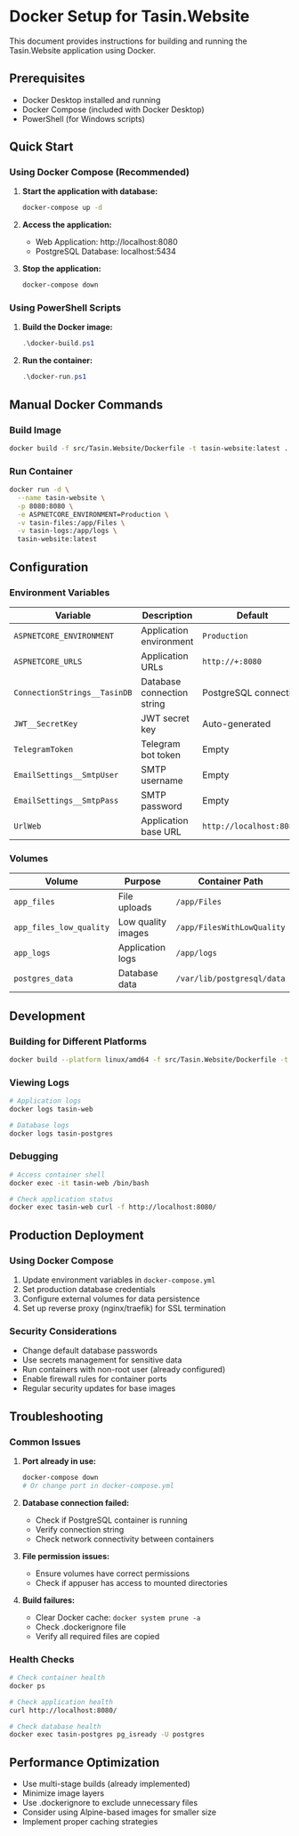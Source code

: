 # Docker Setup for Tasin.Website

This document provides instructions for building and running the Tasin.Website application using Docker.

## Prerequisites

- Docker Desktop installed and running
- Docker Compose (included with Docker Desktop)
- PowerShell (for Windows scripts)

## Quick Start

### Using Docker Compose (Recommended)

1. **Start the application with database:**
   ```bash
   docker-compose up -d
   ```

2. **Access the application:**
   - Web Application: http://localhost:8080
   - PostgreSQL Database: localhost:5434

3. **Stop the application:**
   ```bash
   docker-compose down
   ```

### Using PowerShell Scripts

1. **Build the Docker image:**
   ```powershell
   .\docker-build.ps1
   ```

2. **Run the container:**
   ```powershell
   .\docker-run.ps1
   ```

## Manual Docker Commands

### Build Image
```bash
docker build -f src/Tasin.Website/Dockerfile -t tasin-website:latest .
```

### Run Container
```bash
docker run -d \
  --name tasin-website \
  -p 8080:8080 \
  -e ASPNETCORE_ENVIRONMENT=Production \
  -v tasin-files:/app/Files \
  -v tasin-logs:/app/logs \
  tasin-website:latest
```

## Configuration

### Environment Variables

| Variable | Description | Default |
|----------|-------------|---------|
| `ASPNETCORE_ENVIRONMENT` | Application environment | `Production` |
| `ASPNETCORE_URLS` | Application URLs | `http://+:8080` |
| `ConnectionStrings__TasinDB` | Database connection string | PostgreSQL connection |
| `JWT__SecretKey` | JWT secret key | Auto-generated |
| `TelegramToken` | Telegram bot token | Empty |
| `EmailSettings__SmtpUser` | SMTP username | Empty |
| `EmailSettings__SmtpPass` | SMTP password | Empty |
| `UrlWeb` | Application base URL | `http://localhost:8080/` |

### Volumes

| Volume | Purpose | Container Path |
|--------|---------|----------------|
| `app_files` | File uploads | `/app/Files` |
| `app_files_low_quality` | Low quality images | `/app/FilesWithLowQuality` |
| `app_logs` | Application logs | `/app/logs` |
| `postgres_data` | Database data | `/var/lib/postgresql/data` |

## Development

### Building for Different Platforms
```bash
docker build --platform linux/amd64 -f src/Tasin.Website/Dockerfile -t tasin-website:latest .
```

### Viewing Logs
```bash
# Application logs
docker logs tasin-web

# Database logs
docker logs tasin-postgres
```

### Debugging
```bash
# Access container shell
docker exec -it tasin-web /bin/bash

# Check application status
docker exec tasin-web curl -f http://localhost:8080/
```

## Production Deployment

### Using Docker Compose
1. Update environment variables in `docker-compose.yml`
2. Set production database credentials
3. Configure external volumes for data persistence
4. Set up reverse proxy (nginx/traefik) for SSL termination

### Security Considerations
- Change default database passwords
- Use secrets management for sensitive data
- Run containers with non-root user (already configured)
- Enable firewall rules for container ports
- Regular security updates for base images

## Troubleshooting

### Common Issues

1. **Port already in use:**
   ```bash
   docker-compose down
   # Or change port in docker-compose.yml
   ```

2. **Database connection failed:**
   - Check if PostgreSQL container is running
   - Verify connection string
   - Check network connectivity between containers

3. **File permission issues:**
   - Ensure volumes have correct permissions
   - Check if appuser has access to mounted directories

4. **Build failures:**
   - Clear Docker cache: `docker system prune -a`
   - Check .dockerignore file
   - Verify all required files are copied

### Health Checks
```bash
# Check container health
docker ps

# Check application health
curl http://localhost:8080/

# Check database health
docker exec tasin-postgres pg_isready -U postgres
```

## Performance Optimization

- Use multi-stage builds (already implemented)
- Minimize image layers
- Use .dockerignore to exclude unnecessary files
- Consider using Alpine-based images for smaller size
- Implement proper caching strategies
